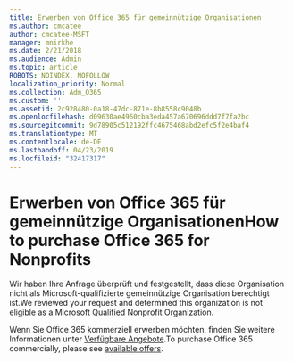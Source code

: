 ```yaml
---
title: Erwerben von Office 365 für gemeinnützige Organisationen
ms.author: cmcatee
author: cmcatee-MSFT
manager: mnirkhe
ms.date: 2/21/2018
ms.audience: Admin
ms.topic: article
ROBOTS: NOINDEX, NOFOLLOW
localization_priority: Normal
ms.collection: Adm_O365
ms.custom: ''
ms.assetid: 2c928480-0a18-47dc-871e-8b8558c9048b
ms.openlocfilehash: d09630ae4960cba3eda457a670696ddd7f7fa2bc
ms.sourcegitcommit: 9d78905c512192ffc4675468abd2efc5f2e4baf4
ms.translationtype: MT
ms.contentlocale: de-DE
ms.lasthandoff: 04/23/2019
ms.locfileid: "32417317"
---
```

# <a name="how-to-purchase-office-365-for-nonprofits"></a><span data-ttu-id="c623c-102">Erwerben von Office 365 für gemeinnützige Organisationen</span><span class="sxs-lookup"><span data-stu-id="c623c-102">How to purchase Office 365 for Nonprofits</span></span>

<span data-ttu-id="c623c-103">Wir haben Ihre Anfrage überprüft und festgestellt, dass diese Organisation nicht als Microsoft-qualifizierte gemeinnützige Organisation berechtigt ist.</span><span class="sxs-lookup"><span data-stu-id="c623c-103">We reviewed your request and determined this organization is not eligible as a Microsoft Qualified Nonprofit Organization.</span></span>
  
<span data-ttu-id="c623c-104">Wenn Sie Office 365 kommerziell erwerben möchten, finden Sie weitere Informationen unter [Verfügbare Angebote](https://portal.office.com/AdminPortal/Home).</span><span class="sxs-lookup"><span data-stu-id="c623c-104">To purchase Office 365 commercially, please see [available offers](https://portal.office.com/AdminPortal/Home).</span></span>
  

